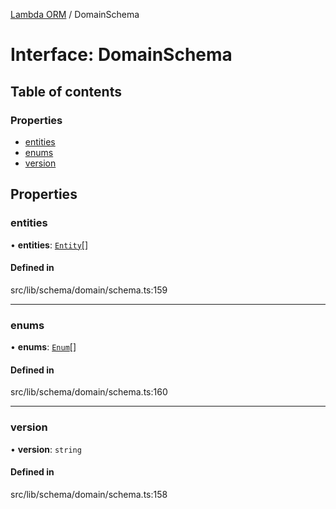 [Lambda ORM](../README.md) / DomainSchema

# Interface: DomainSchema

## Table of contents

### Properties

- [entities](DomainSchema.md#entities)
- [enums](DomainSchema.md#enums)
- [version](DomainSchema.md#version)

## Properties

### entities

• **entities**: [`Entity`](Entity.md)[]

#### Defined in

src/lib/schema/domain/schema.ts:159

___

### enums

• **enums**: [`Enum`](Enum.md)[]

#### Defined in

src/lib/schema/domain/schema.ts:160

___

### version

• **version**: `string`

#### Defined in

src/lib/schema/domain/schema.ts:158
